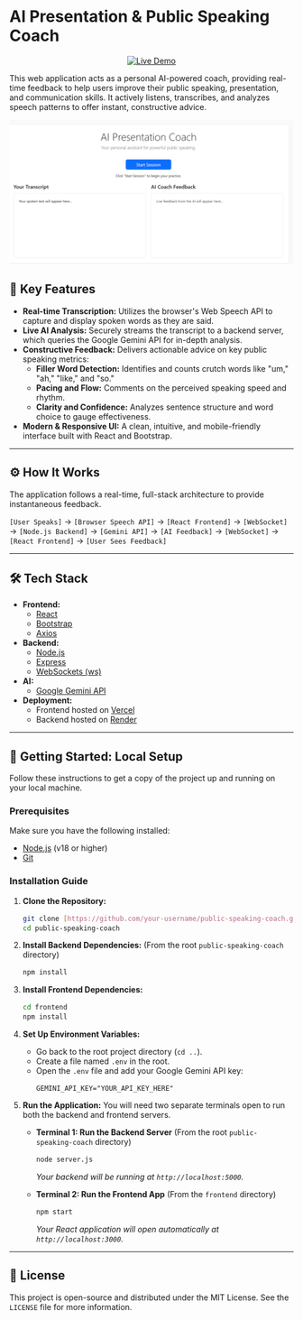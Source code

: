 # AI Presentation & Public Speaking Coach

<p align="center">
  <a href="https://public-speaking-coach.vercel.app/" target="_blank">
    <img src="https://img.shields.io/badge/Live-Demo-brightgreen?style=for-the-badge&logo=vercel" alt="Live Demo">
  </a>
</p>

This web application acts as a personal AI-powered coach, providing real-time feedback to help users improve their public speaking, presentation, and communication skills. It actively listens, transcribes, and analyzes speech patterns to offer instant, constructive advice.

![Application Screenshot](/ak.png)



## 🚀 Key Features

- **Real-time Transcription:** Utilizes the browser's Web Speech API to capture and display spoken words as they are said.
- **Live AI Analysis:** Securely streams the transcript to a backend server, which queries the Google Gemini API for in-depth analysis.
- **Constructive Feedback:** Delivers actionable advice on key public speaking metrics:
  - **Filler Word Detection:** Identifies and counts crutch words like "um," "ah," "like," and "so."
  - **Pacing and Flow:** Comments on the perceived speaking speed and rhythm.
  - **Clarity and Confidence:** Analyzes sentence structure and word choice to gauge effectiveness.
- **Modern & Responsive UI:** A clean, intuitive, and mobile-friendly interface built with React and Bootstrap.

---

## ⚙️ How It Works

The application follows a real-time, full-stack architecture to provide instantaneous feedback.

`[User Speaks]` → `[Browser Speech API]` → `[React Frontend]` → `[WebSocket]` → `[Node.js Backend]` → `[Gemini API]` → `[AI Feedback]` → `[WebSocket]` → `[React Frontend]` → `[User Sees Feedback]`

---

## 🛠️ Tech Stack

- **Frontend:**
  - [React](https://reactjs.org/)
  - [Bootstrap](https://getbootstrap.com/)
  - [Axios](https://axios-http.com/)
- **Backend:**
  - [Node.js](https://nodejs.org/)
  - [Express](https://expressjs.com/)
  - [WebSockets (ws)](https://github.com/websockets/ws)
- **AI:**
  - [Google Gemini API](https://ai.google.dev/)
- **Deployment:**
  - Frontend hosted on [Vercel](https://vercel.com/)
  - Backend hosted on [Render](https://render.com/)

---

## 🔧 Getting Started: Local Setup

Follow these instructions to get a copy of the project up and running on your local machine.

### Prerequisites

Make sure you have the following installed:
- [Node.js](https://nodejs.org/) (v18 or higher)
- [Git](https://git-scm.com/)

### Installation Guide

1.  **Clone the Repository:**
    ```bash
    git clone [https://github.com/your-username/public-speaking-coach.git](https://github.com/your-username/public-speaking-coach.git)
    cd public-speaking-coach
    ```

2.  **Install Backend Dependencies:**
    (From the root `public-speaking-coach` directory)
    ```bash
    npm install
    ```

3.  **Install Frontend Dependencies:**
    ```bash
    cd frontend
    npm install
    ```

4.  **Set Up Environment Variables:**
    - Go back to the root project directory (`cd ..`).
    - Create a file named `.env` in the root.
    - Open the `.env` file and add your Google Gemini API key:
      ```
      GEMINI_API_KEY="YOUR_API_KEY_HERE"
      ```

5.  **Run the Application:**
    You will need two separate terminals open to run both the backend and frontend servers.

    - **Terminal 1: Run the Backend Server**
      (From the root `public-speaking-coach` directory)
      ```bash
      node server.js
      ```
      _Your backend will be running at `http://localhost:5000`._

    - **Terminal 2: Run the Frontend App**
      (From the `frontend` directory)
      ```bash
      npm start
      ```
      _Your React application will open automatically at `http://localhost:3000`._

---

## 📜 License

This project is open-source and distributed under the MIT License. See the `LICENSE` file for more information.



